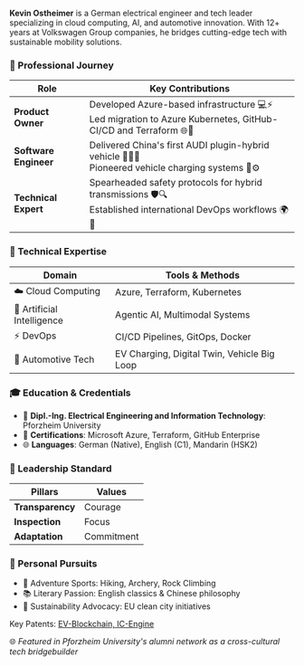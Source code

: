 **Kevin Ostheimer** is a German electrical engineer and tech leader specializing in cloud computing, AI, and automotive innovation.
With 12+ years at Volkswagen Group companies, he bridges cutting-edge tech with sustainable mobility solutions.  

### 🚀 Professional Journey  

| **Role** | **Key Contributions** |  
|----------|------------------------|  
| **Product Owner** | Developed Azure-based infrastructure 💻⚡<br> Led migration to Azure Kubernetes, GitHub-CI/CD and Terraform 🌐🔧 |  
| **Software Engineer** | Delivered China's first AUDI plugin-hybrid vehicle 🚗🇨🇳 <br> Pioneered vehicle charging systems 🔋⚙️ |
| **Technical Expert** | Spearheaded safety protocols for hybrid transmissions 🛡️🔍 <br> Established international DevOps workflows 🌍🤖 |  

### 🔧 Technical Expertise  

| **Domain** | **Tools & Methods** |  
|------------|----------------------|  
| ☁️ Cloud Computing | Azure, Terraform, Kubernetes |  
| 🧠 Artificial Intelligence | Agentic AI, Multimodal Systems | 
| ⚡ DevOps | CI/CD Pipelines, GitOps, Docker |  
| 🚗 Automotive Tech | EV Charging, Digital Twin, Vehicle Big Loop |  

### 🎓 Education & Credentials  

- 🏫 **Dipl.-Ing. Electrical Engineering and Information Technology**: Pforzheim University
- 📜 **Certifications**: Microsoft Azure, Terraform, GitHub Enterprise
- 🌐 **Languages**: German (Native), English (C1), Mandarin (HSK2)

### 🔄 Leadership Standard

| **Pillars** | **Values** |
|-------------|------------|
| **Transparency** | Courage    |
| **Inspection**  | Focus      |
| **Adaptation**  | Commitment |

### 🏹 Personal Pursuits  

- 🧗 Adventure Sports: Hiking, Archery, Rock Climbing  
- 📚 Literary Passion: English classics & Chinese philosophy  
- 🌱 Sustainability Advocacy: EU clean city initiatives

Key Patents: [EV-Blockchain, IC-Engine](https://patents.google.com/?q=(Kevin)&inventor=Ostheimer&oq=Kevin+Ostheimer)

🌐 *Featured in Pforzheim University's alumni network as a cross-cultural tech bridgebuilder*

